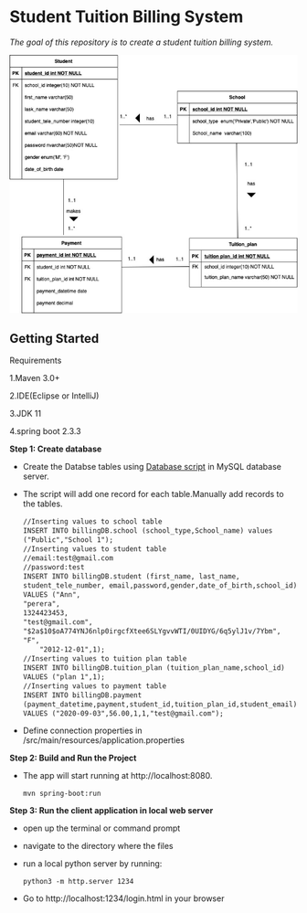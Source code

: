 # Student Tuition Billing System
*The goal of this repository is to create a student tuition billing system.*

![ER Diagram](ER_Diagram.jpg)

Getting Started
-----
Requirements

1.Maven 3.0+

2.IDE(Eclipse or IntelliJ)

3.JDK 11

4.spring boot 2.3.3


**Step 1: Create database**

- Create the Databse tables using [Database script](https://github.com/AndreaNim/Student-Billying-System/tree/master/DB%20scripts) in MySQL database server.

- The script will add one record for each table.Manually add records to the tables.

    ```
    //Inserting values to school table
    INSERT INTO billingDB.school (school_type,School_name) values ("Public","School 1");
    //Inserting values to student table
    //email:test@gmail.com
    //password:test
    INSERT INTO billingDB.student (first_name, last_name, student_tele_number, email,password,gender,date_of_birth,school_id) VALUES ("Ann",
    "perera",
    1324423453,
    "test@gmail.com",
    "$2a$10$oA774YNJ6nlp0irgcfXtee6SLYgvvWTI/0UIDYG/6q5ylJ1v/7Ybm",
    "F",
        "2012-12-01",1); 
    //Inserting values to tuition plan table
    INSERT INTO billingDB.tuition_plan (tuition_plan_name,school_id) VALUES ("plan 1",1);   
    //Inserting values to payment table
    INSERT INTO billingDB.payment (payment_datetime,payment,student_id,tuition_plan_id,student_email) VALUES ("2020-09-03",56.00,1,1,"test@gmail.com"); 
    ```

- Define connection properties in /src/main/resources/application.properties

**Step 2: Build and Run the Project**


- The app will start running at http://localhost:8080.
    ```
    mvn spring-boot:run
    ```
**Step 3: Run the client application in local web server**

- open up the terminal or command prompt
- navigate to the directory where the files
- run a local python server by running:

    ```
    python3 -m http.server 1234
    ```

- Go to http://localhost:1234/login.html in your browser